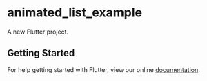 # animated_list_example

A new Flutter project.

## Getting Started

For help getting started with Flutter, view our online
[documentation](https://flutter.io/).
